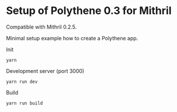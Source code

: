 # Setup of Polythene 0.3 for Mithril

Compatible with Mithril 0.2.5.

Minimal setup example how to create a Polythene app.


Init

~~~
yarn
~~~

Development server (port 3000)

~~~
yarn run dev
~~~

Build

~~~
yarn run build
~~~
